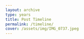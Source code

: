 ```yaml
---
layout: archive
type: years
title: Post Timeline
permalink: /timeline/
cover: /assets/img/IMG_0737.jpeg
---
```

